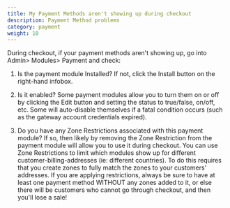 ```yaml
---
title: My Payment Methods aren't showing up during checkout
description: Payment Method problems 
category: payment
weight: 10
---
```



During checkout, if your payment methods aren't showing up, go into Admin> Modules> Payment and check:

1. Is the payment module Installed? If not, click the Install button on the right-hand infobox.

2. Is it enabled? Some payment modules allow you to turn them on or off by clicking the Edit button and setting the status to true/false, on/off, etc. Some will auto-disable themselves if a fatal condition occurs (such as the gateway account credentials expired).

3. Do you have any Zone Restrictions associated with this payment module? If so, then likely by removing the Zone Restriction from the payment module will allow you to use it during checkout.
    You can use Zone Restrictions to limit which modules show up for different customer-billing-addresses (ie: different countries). To do this requires that you create zones to fully match the zones to your customers' addresses. If you are applying restrictions, always be sure to have at least one payment method WITHOUT any zones added to it, or else there will be customers who cannot go through checkout, and then you'll lose a sale!


